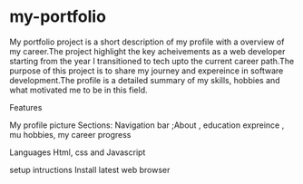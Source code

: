 # my-portfolio

My portfolio project is a short description of my profile with a overview of my career.The project highlight the key acheivements as a web developer starting from the year I transitioned to tech upto the current career path.The purpose of this project is to share my journey  and expereince in software development.The profile is a detailed summary of my skills, hobbies and what motivated me to be in this field.


Features 

My profile picture 
Sections: Navigation bar ;About , education expreince , mu hobbies, my career progress

Languages
Html, css and Javascript 

setup intructions 
Install latest web browser 






